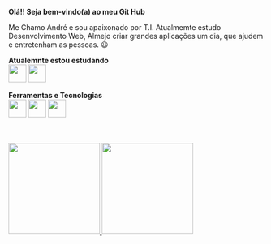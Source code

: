 <strong>Olá!! Seja bem-vindo(a) ao meu Git Hub </strong>
<p>Me Chamo André e sou apaixonado por T.I. Atualmemte estudo Desenvolvimento Web, Almejo criar grandes aplicações um dia, que ajudem e entretenham as pessoas. 😃</p>

<strong>Atualemnte estou estudando</strong> 
<br>
<img src="https://cdn.jsdelivr.net/gh/devicons/devicon/icons/react/react-original.svg" width="35px" height="35px" />
<img src="https://cdn.jsdelivr.net/gh/devicons/devicon/icons/mysql/mysql-original-wordmark.svg" width="35px" height="35px"/>

<strong>Ferramentas e Tecnologias</strong> 
<br>
<img src="https://cdn.jsdelivr.net/gh/devicons/devicon/icons/vagrant/vagrant-original.svg" width="35px" height="35px" />
<img src="https://cdn.jsdelivr.net/gh/devicons/devicon/icons/ansible/ansible-original.svg" width="35px" height="35px"/>
<img src="https://cdn.jsdelivr.net/gh/devicons/devicon/icons/docker/docker-original-wordmark.svg" width="35px" height="35px"/>
<br>
<br>
<br>
<div>
<a href="https://github.com/Andrezz64">
<img height="180em" src="https://github-readme-stats.vercel.app/api/top-langs/?username=Andrezz64&layout=compact&langs_count=7&theme=dracula"/>
<img height="180em" src="https://github-readme-stats.vercel.app/api?username=Andrezz64&show_icons=true&theme=dracula&include_all_commits=true&count_private=true"/>
</div>
          
